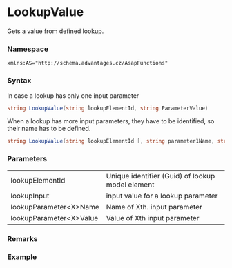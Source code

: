 # LookupValue

Gets a value from defined lookup.

### Namespace

`xmlns:AS="http://schema.advantages.cz/AsapFunctions"`

### Syntax

In case a lookup has only one input parameter

``` csharp
string LookupValue(string lookupElementId, string ParameterValue)
```

When a lookup has more input parameters, they have to be identified, so their name has to be defined.

``` csharp
string LookupValue(string lookupElementId [, string parameter1Name, string parameter1Value [, string parameter2Name, parameter2Value [... ]]...]  )
```

### Parameters

|                           |                                                  |
|---------------------------|--------------------------------------------------|
| lookupElementId           | Unique identifier (Guid) of lookup model element |
| lookupInput               | input value for a lookup parameter               |
| lookupParameter\<X\>Name  | Name of Xth. input parameter                     |
| lookupParameter\<X\>Value | Value of Xth input parameter                     |

### Remarks

### Example
